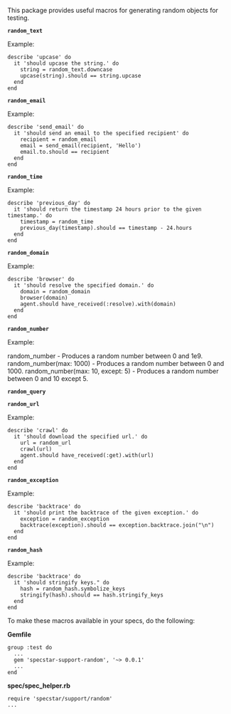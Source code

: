 This package provides useful macros for generating random objects for testing.

**`random_text`**

Example:

    describe 'upcase' do
      it 'should upcase the string.' do
        string = random_text.downcase
        upcase(string).should == string.upcase
      end
    end

**`random_email`**

Example:

    describe 'send_email' do
      it 'should send an email to the specified recipient' do
        recipient = random_email
        email = send_email(recipient, 'Hello')
        email.to.should == recipient
      end
    end

**`random_time`**

Example:

    describe 'previous_day' do
      it 'should return the timestamp 24 hours prior to the given timestamp.' do
        timestamp = random_time
        previous_day(timestamp).should == timestamp - 24.hours
      end
    end

**`random_domain`**

Example:

    describe 'browser' do
      it 'should resolve the specified domain.' do
        domain = random_domain
        browser(domain)
        agent.should have_received(:resolve).with(domain)
      end
    end

**`random_number`**

Example:

   random_number - Produces a random number between 0 and 1e9.
   random_number(max: 1000) - Produces a random number between 0 and 1000.
   random_number(max: 10, except: 5) - Produces a random number between 0 and 10 except 5.

**`random_query`**


**`random_url`**

Example:

    describe 'crawl' do
      it 'should download the specified url.' do
        url = random_url
        crawl(url)
        agent.should have_received(:get).with(url)
      end
    end

**`random_exception`**

Example:

    describe 'backtrace' do
      it 'should print the backtrace of the given exception.' do
        exception = random_exception
        backtrace(exception).should == exception.backtrace.join("\n")
      end
    end

**`random_hash`**

Example:

    describe 'backtrace' do
      it 'should stringify keys." do
        hash = random_hash.symbolize_keys
       	stringify(hash).should == hash.stringify_keys
      end
    end


To make these macros available in your specs, do the following:

**Gemfile**

    group :test do
      ...
      gem 'specstar-support-random', '~> 0.0.1'
      ...
    end

**spec/spec_helper.rb**

    require 'specstar/support/random'
    ...


